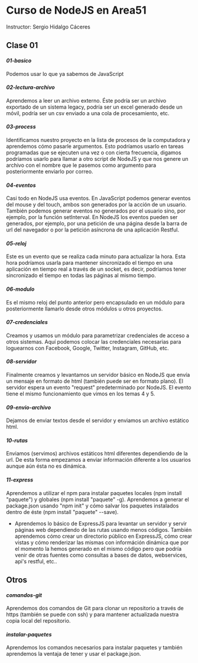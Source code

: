 # Curso de NodeJS en Area51
Instructor: Sergio Hidalgo Cáceres

## **Clase 01**

#### *01-basico*
Podemos usar lo que ya sabemos de JavaScript

#### *02-lectura-archivo*
Aprendemos a leer un archivo externo. Éste podría ser un archivo exportado de un sistema legacy, podría ser un excel generado desde un móvil, podría ser un csv enviado a una cola de procesamiento, etc.

#### *03-process*
Identificamos nuestro proyecto en la lista de procesos de la computadora y aprendemos cómo pasarle argumentos. Esto podríamos usarlo en tareas programadas que se ejecuten una vez o con cierta frecuencia, digamos podríamos usarlo para llamar a otro script de NodeJS y que nos genere un archivo con el nombre que le pasemos como argumento para posteriormente enviarlo por correo.

#### *04-eventos*
Casi todo en NodeJS usa eventos. En JavaScript podemos generar eventos del mouse y del touch, ambos son generados por la acción de un usuario. También podemos generar eventos no generados por el usuario sino, por ejemplo, por la función setInterval.
En NodeJS los eventos pueden ser generados, por ejemplo, por una petición de una página desde la barra de url del navegador o por la petición asíncrona de una aplicación Restful.

#### *05-reloj*
Este es un evento que se realiza cada minuto para actualizar la hora. Esta hora podríamos usarla para mantener sincronizado el tiempo en una aplicación en tiempo real a través de un socket, es decir, podríamos tener sincronizado el tiempo en todas las páginas al mismo tiempo.

#### *06-modulo*
Es el mismo reloj del punto anterior pero encapsulado en un módulo para posteriormente llamarlo desde otros módulos u otros proyectos.

#### *07-credenciales*
Creamos y usamos un módulo para parametrizar credenciales de acceso a otros sistemas. Aquí podemos colocar las credenciales necesarias para loguearnos con Facebook, Google, Twitter, Instagram, GitHub, etc.

#### *08-servidor*
Finalmente creamos y levantamos un servidor básico en NodeJS que envía un mensaje en formato de html (también puede ser en formato plano). El servidor espera un evento "request" predeterminado por NodeJS. El evento tiene el mismo funcionamiento que vimos en los temas 4 y 5.

#### *09-envio-archivo*
Dejamos de enviar textos desde el servidor y enviamos un archivo estático html.

#### *10-rutas*
Enviamos (servimos) archivos estáticos html diferentes dependiendo de la url. De esta forma empezamos a enviar información diferente a los usuarios aunque aún ésta no es dinámica.

#### *11-express*
Aprendemos a utilizar el npm para instalar paquetes locales (npm install "paquete") y globales (npm install "paquete" -g). Aprendemos a generar el package.json usando "npm init" y cómo salvar los paquetes instalados dentro de éste (npm install "paquete" --save).
* Aprendemos lo básico de ExpressJS para levantar un servidor y servir páginas web dependiendo de las rutas usando menos códigos. También aprendemos cómo crear un directorio público en ExpressJS, cómo crear vistas y cómo renderizar las mismas con információn dinámica que por el momento la hemos generado en el mismo código pero que podría venir de otras fuentes como consultas a bases de datos, webservices, api's restful, etc..

## **Otros**
#### *comandos-git*
Aprendemos dos comandos de Git para clonar un repositorio a través de https (también se puede con ssh) y para mantener actualizada nuestra copia local del repositorio.

#### *instalar-paquetes*
Aprendemos los comandos necesarios para instalar paquetes y también aprendemos la ventaja de tener y usar el package.json.